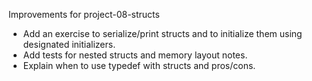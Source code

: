 Improvements for project-08-structs

- Add an exercise to serialize/print structs and to initialize them using designated initializers.
- Add tests for nested structs and memory layout notes.
- Explain when to use typedef with structs and pros/cons.
